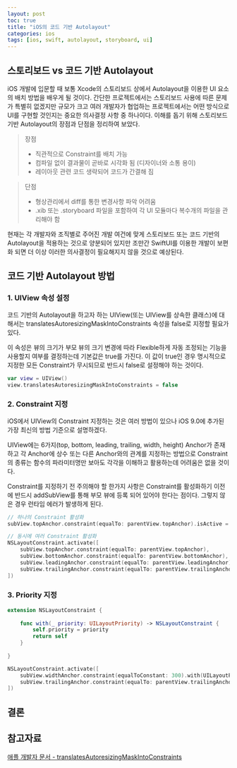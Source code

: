 ```yaml
---
layout: post
toc: true
title: "iOS의 코드 기반 Autolayout"
categories: ios
tags: [ios, swift, autolayout, storyboard, ui]
---
```


## 스토리보드 vs 코드 기반 Autolayout
iOS 개발에 입문할 때 보통 Xcode의 스토리보드 상에서 Autolayout을 이용한 UI 요소의 배치 방법을 배우게 될 것이다.
간단한 프로젝트에서는 스토리보드 사용에 따른 문제가 특별히 없겠지만 규모가 크고 여러 개발자가 협업하는 프로젝트에서는
어떤 방식으로 UI를 구현할 것인지는 중요한 의사결정 사항 중 하나이다.
이해를 돕기 위해 스토리보드 기반 Autolayout의 장점과 단점을 정리하여 보았다.

> 장점
> - 직관적으로 Constraint를 배치 가능
> - 컴파일 없이 결과물이 곧바로 시각화 됨 (디자이너와 소통 용이)
> - 레이아웃 관련 코드 생략되어 코드가 간결해 짐

> 단점
> - 형상관리에서 diff를 통한 변경사항 파악 어려움
> - .xib 또는 .storyboard 파일을 포함하여 각 UI 모듈마다 복수개의 파일을 관리해야 함

현재는 각 개발자와 조직별로 주어진 개발 여건에 맞게 스토리보드 또는 코드 기반의 Autolayout을 적용하는 것으로 양분되어 있지만
조만간 SwiftUI를 이용한 개발이 보편화 되면 더 이상 이러한 의사결정이 필요해지지 않을 것으로 예상된다.




## 코드 기반 Autolayout 방법


### 1. UIView 속성 설정
코드 기반의 Autolayout을 하고자 하는 UIView(또는 UIView를 상속한 클래스)에 대해서는 translatesAutoresizingMaskIntoConstraints 속성을 false로 지정할 필요가 있다.

이 속성은 뷰의 크기가 부모 뷰의 크기 변경에 따라 Flexible하게 자동 조정되는 기능을 사용할지 여부를 결정하는데 기본값은 true를 가진다.
이 값이 true인 경우 명시적으로 지정한 모든 Constraint가 무시되므로 반드시 false로 설정해야 하는 것이다.

``` swift
var view = UIView()
view.translatesAutoresizingMaskIntoConstraints = false
```

### 2. Constraint 지정
iOS에서 UIView의 Constraint 지정하는 것은 여러 방법이 있으나 iOS 9.0에 추가된 가장 최신의 방법 기준으로 설명하겠다.

UIView에는 6가지(top, bottom, leading, trailing, width, height) Anchor가 존재하고 각 Anchor에 상수 또는 다른 Anchor와의 관계를 지정하는 방법으로 
Constraint의 종류는 함수의 파라미터명만 보아도 각각을 이해하고 활용하는데 어려움은 없을 것이다.

Constraint를 지정하기 전 주의해야 할 한가지 사항은 Constraint를 활성화하기 이전에 반드시 addSubView를 통해 부모 뷰에 등록 되어 있어야 한다는 점이다. 그렇지 않은 경우 런타임 에러가 발생하게 된다.

``` swift 
// 하나의 Constraint 활성화
subView.topAnchor.constraint(equalTo: parentView.topAnchor).isActive = true
```

``` swift 
// 동시에 여러 Constraint 활성화
NSLayoutConstraint.activate([
    subView.topAnchor.constraint(equalTo: parentView.topAnchor),
    subView.bottomAnchor.constraint(equalTo: parentView.bottomAnchor),
    subView.leadingAnchor.constraint(equalTo: parentView.leadingAnchor),
    subView.trailingAnchor.constraint(equalTo: parentView.trailingAnchor)
])
```

### 3. Priority 지정
``` swift
extension NSLayoutConstraint {
    
    func with(_ priority: UILayoutPriority) -> NSLayoutConstraint {
        self.priority = priority
        return self
    }
    
}

NSLayoutConstraint.activate([
    subView.widthAnchor.constraint(equalToConstant: 300).with(UILayoutPriority(1000)),
    subView.trailingAnchor.constraint(equalTo: parentView.trailingAnchor).with(UILayoutPriority(700)),
])
```

## 결론


## 참고자료
[애플 개발자 문서 - translatesAutoresizingMaskIntoConstraints](https://developer.apple.com/documentation/uikit/uiview/1622572-translatesautoresizingmaskintoco)
